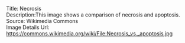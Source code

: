 Title: Necrosis\
Description:This image shows a comparison of necrosis and apoptosis.\
Source: Wikimedia Commons\
Image Details Url: https://commons.wikimedia.org/wiki/File:Necrosis_vs._apoptosis.jpg